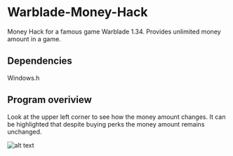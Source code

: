 # Warblade-Money-Hack
Money Hack for a famous game Warblade 1.34. Provides unlimited money amount in a game.

## Dependencies
Windows.h

## Program overiview
Look at the upper left corner to see how the money amount changes. It can be highlighted that despite buying perks the money amount remains unchanged.

![alt text](https://uywoxq.db.files.1drv.com/y4m3KkH6aSLRTFFLEM1d6yHj5c2cDRX6mukOHrxEHXkWEAV4ZoEkwXu78ycvN54wsgSveNk1zlKYZ06btI9fBtvm7PNVb_oV-sd0wMUw2CnocSIOLnnkCx-Z584gf4_G6dc8y_OKngAHbdn1gxs2anIQXdK2htN3LaltMjYpulAJyxZbhVf8wRifF_2Gk1jJMqVOdHzLHVKAtO5snVIdx3B5Q/overview.gif?download&psid=1)
